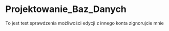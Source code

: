 # Projektowanie_Baz_Danych

To jest test sprawdzenia możliwości edycji z innego konta zignorujcie mnie 
